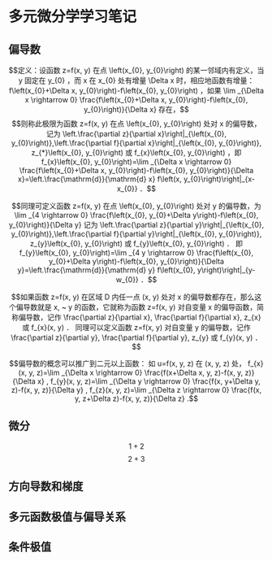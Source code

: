 # 多元微分学学习笔记

## 偏导数


$$定义：设函数  z=f(x, y)  在点  \left(x_{0}, y_{0}\right)  的某一邻域内有定义，当  y  固定在  y_{0}  ，而  x  在  x_{0}  处有增量  \Delta x 时，相应地函数有增量： f\left(x_{0}+\Delta x, y_{0}\right)-f\left(x_{0}, y_{0}\right)  ，如果  \lim _{\Delta x \rightarrow 0} \frac{f\left(x_{0}+\Delta x, y_{0}\right)-f\left(x_{0}, y_{0}\right)}{\Delta x}  存在，$$
$$则称此极限为函数  z=f(x, y)  在点  \left(x_{0}, y_{0}\right)  处对  x  的偏导数，记为  \left.\frac{\partial z}{\partial x}\right|_{\left(x_{0}, y_{0}\right)},\left.\frac{\partial f}{\partial x}\right|_{\left(x_{0}, y_{0}\right)}, z_{*}\left(x_{0}, y_{0}\right)  或  f_{x}\left(x_{0}, y_{0}\right)  ，即  f_{x}\left(x_{0}, y_{0}\right)=\lim _{\Delta x \rightarrow 0} \frac{f\left(x_{0}+\Delta x, y_{0}\right)-f\left(x_{0}, y_{0}\right)}{\Delta x}=\left.\frac{\mathrm{d}}{\mathrm{d} x} f\left(x, y_{0}\right)\right|_{x-x_{0}}  ．$$

```math
同理可定义函数  z=f(x, y)  在点  \left(x_{0}, y_{0}\right)  处对  y  的偏导数，为  \lim _{4 \rightarrow 0} \frac{f\left(x_{0}, y_{0}+\Delta y\right)-f\left(x_{0}, y_{0}\right)}{\Delta y} 
记为  \left.\frac{\partial z}{\partial y}\right|_{\left(x_{0}, y_{0}\right)},\left.\frac{\partial f}{\partial y}\right|_{\left(x_{0}, y_{0}\right)}, z_{y}\left(x_{0}, y_{0}\right)  或  f_{y}\left(x_{0}, y_{0}\right)  ．
即  f_{y}\left(x_{0}, y_{0}\right)=\lim _{4 y \rightarrow 0} \frac{f\left(x_{0}, y_{0}+\Delta y\right)-f\left(x_{0}, y_{0}\right)}{\Delta y}=\left.\frac{\mathrm{d}}{\mathrm{d} y} f\left(x_{0}, y\right)\right|_{y-w_{0}}  ．
```
```math
如果函数  z=f(x, y)  在区域  D  内任一点  (x, y)  处对  x  的偏导数都存在，那么这个偏导数就是  x, ~ y 的函数，它就称为函数  z=f(x, y)  对自变量  x  的偏导函数，简称偏导数，记作  \frac{\partial z}{\partial x}, \frac{\partial f}{\partial x}, z_{x}  或  f_{x}(x, y)  ．
同理可以定义函数  z=f(x, y)  对自变量  y  的偏导数，记作  \frac{\partial z}{\partial y}, \frac{\partial f}{\partial y}, z_{y}  或  f_{y}(x, y)  ．
```
```math
偏导数的概念可以推广到二元以上函数：
如  u=f(x, y, z)  在  (x, y, z)  处，
 f_{x}(x, y, z)=\lim _{\Delta x \rightarrow 0} \frac{f(x+\Delta x, y, z)-f(x, y, z)}{\Delta x} ,
 f_{y}(x, y, z)=\lim _{\Delta y \rightarrow 0} \frac{f(x, y+\Delta y, z)-f(x, y, z)}{\Delta y} ,
 f_{z}(x, y, z)=\lim _{\Delta z \rightarrow 0} \frac{f(x, y, z+\Delta z)-f(x, y, z)}{\Delta z} .
```

## 微分
$$1+2$$
$$2+3$$

## 方向导数和梯度

## 多元函数极值与偏导关系

## 条件极值